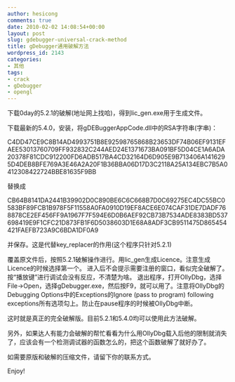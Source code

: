 ```yaml
---
author: hesicong
comments: true
date: 2010-02-02 14:08:54+00:00
layout: post
slug: gdebugger-universal-crack-method
title: gDebugger通用破解方法
wordpress_id: 2143
categories:
- 其他
tags:
- crack
- gDebugger
- opengl
---
```


下载0day的5.2.1的破解(地址网上找哈)，得到lic_gen.exe用于生成文件。

下载最新的5.4.0，安装，将gDEBuggerAppCode.dll中的RSA字符串(字串)：

C4DD47CE9C8B14AD4993751B8E92598765868B23653DF74B06EF9131EFAEE53013760709FF932832C244AED24E1371673BA091BF5D04CE1A6ADA20378F81CDC912200FD6ADB517BA4CD32164D6D905E9B713406A1416295D4DEB8BFE769A3E46A2A20F1B36BBA06D17D3C2118A25A134EBC7B5A0412308422724BBE81635F9BB

替换成

CB64B8141DA2441B39902D0C890BE6C6C668B7D0C69275EC4DC55BC0583BF89FCB1B978F5F11558A0FA0910D19EF8ACE6E074CAF31DE7DADF768878CE2EF456FF9A1967F7F594E6D0B6AEF92CB73B7534ADE8383BD537698419E9F1CFC21D873FB1F6D5038603D1E68A8ADF3CB9511475D865454421FAEFB723A9C6BDA1DF0A9

并保存。这是代替key_replacer的作用(这个程序只针对5.2.1)

覆盖原文件后，按照5.2.1破解操作进行。用lic_gen生成Licence。注意生成Licence的时候选择第一个。
进入后不会提示需要注册的窗口，看似完全破解了。按“播放键”进行调试会没有反应，不清楚为啥。
退出程序，打开OllyDbg，选择File->Open，选择gDebugger.exe，然后按F9，就可以用了。注意将OllyDbg的Debugging Options中的Exceptions的Ignore (pass to program) following exceptions所有选项勾上。防止在pause程序的时候被OllyDbg中断。

这时就是真正的完全破解版。目前5.2.1和5.4.0均可以使用此方法破解。

另外，如果达人有能力会破解的帮忙看看为什么用OllyDbg载入后他的限制就消失了，应该会有一个检测调试器的函数怎么的，把这个函数破解了就好办了。

如需要原版和破解的压缩文件，请留下你的联系方式。

Enjoy!
